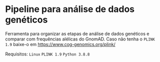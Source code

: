 # Pipeline para análise de dados genéticos

Ferramenta para organizar as etapas de análise de dados genéticos e comparar com frequências alélicas do GnomAD. Caso não tenha o `PLINK 1.9` baixe-o em https://www.cog-genomics.org/plink/

Requisitos:
`Linux`
`PLINK 1.9`
`Python 3.8.8`
